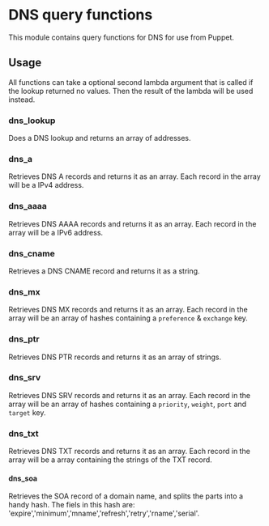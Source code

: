 DNS query functions
===================

This module contains query functions for DNS for use from Puppet.

Usage
-----

All functions can take a optional second lambda argument that is called if the lookup returned no values. Then the result of the lambda will be used instead.

### dns_lookup

Does a DNS lookup and returns an array of addresses.

### dns_a

Retrieves DNS A records and returns it as an array. Each record in the
array will be a IPv4 address.

### dns_aaaa

Retrieves DNS AAAA records and returns it as an array. Each record in the
array will be a IPv6 address.

### dns_cname

Retrieves a DNS CNAME record and returns it as a string.

### dns_mx

Retrieves DNS MX records and returns it as an array. Each record in the
array will be an array of hashes containing a `preference` & `exchange` key.

### dns_ptr

Retrieves DNS PTR records and returns it as an array of strings.

### dns_srv

Retrieves DNS SRV records and returns it as an array. Each record in the
array will be an array of hashes containing a `priority`, `weight`, `port` and `target` key.

### dns_txt

Retrieves DNS TXT records and returns it as an array. Each record in the
array will be a array containing the strings of the TXT record.

#### dns_soa

Retrieves the SOA record of a domain name, and splits the parts into a handy hash. The
fiels in this hash are: 'expire','minimum','mname','refresh','retry','rname','serial'.
